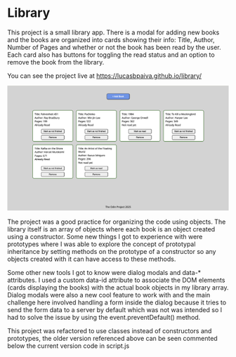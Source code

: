 # Library

This project is a small library app. There is a modal for adding new books and the books are organized into cards showing their info: Title, Author, Number of Pages and whether or not the book has been read by the user. Each card also has buttons for toggling the read status and an option to remove the book from the library. 

You can see the project live at https://lucasbpaiva.github.io/library/

![library-demo](./library-demo.png)

The project was a good practice for organizing the code using objects. The library itself is an array of objects where each book is an object created using a constructor. Some new things I got to experience with were prototypes where I was able to explore the concept of prototypal inheritance by setting methods on the prototype of a constructor so any objects created with it can have access to these methods.

Some other new tools I got to know were dialog modals and data-* attributes. I used a custom data-id attribute to associate the DOM elements (cards displaying the books) with the actual book objects in my library array. Dialog modals were also a new cool feature to work with and the main challenge here involved handling a form inside the dialog because it tries to send the form data to a server by default which was not was intended so I had to solve the issue by using the event.preventDefault() method.

This project was refactored to use classes instead of constructors and prototypes, the older version referenced above can be seen commented below the current version code in script.js